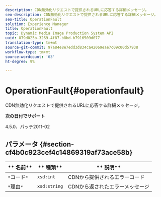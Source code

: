 ```yaml
---
description: CDN無効化リクエストで提供されるURLに応答する詳細メッセージ。
seo-description: CDN無効化リクエストで提供されるURLに応答する詳細メッセージ。
seo-title: OperationFault
solution: Experience Manager
title: OperationFault
topic: Dynamic Media Image Production System API
uuid: 879d025b-3269-4f87-b8bd-b7916509d077
translation-type: tm+mt
source-git-commit: 97a84e8e7edd3d834ca42069eae7c09c00d57938
workflow-type: tm+mt
source-wordcount: '63'
ht-degree: 9%

---
```



# OperationFault{#operationfault}

CDN無効化リクエストで提供されるURLに応答する詳細メッセージ。

**次の日付でサポート**

4.5.0、パッチ2011-02

## パラメータ {#section-cf4b0c923cef4c14869319af73ace58b}

| ** 名前** | ** 種類** | ** 説明** |
|---|---|---|
| `*`コード`*` | `xsd:int` | CDNから提供されるエラーコード |
| `*`理由`*` | `xsd:string` | CDNから返されたエラーメッセージ |

